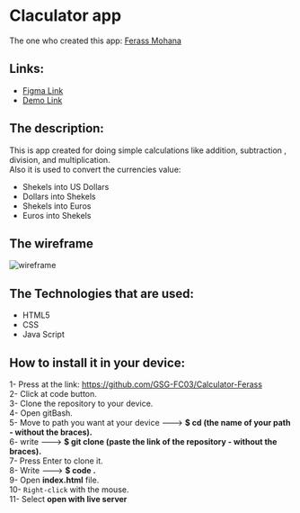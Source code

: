 # Claculator app
The one who created this app: [Ferass Mohana](https://github.com/ferassmohana)
## Links:
* [Figma Link](https://www.figma.com/file/qN5ZD23bGBILwIqjHv6sen/Untitled?node-id=2%3A2)
* [Demo Link](https://gsg-fc03.github.io/Calculator-Ferass/)
## The description:
This is app created for doing simple calculations like addition, subtraction , division, and multiplication.<br>
Also it is used to convert the currencies value: 
* Shekels into US Dollars
* Dollars into Shekels
* Shekels into Euros
* Euros into Shekels
## The wireframe
![wireframe](https://user-images.githubusercontent.com/81920670/130170987-44ff7867-fee6-44d4-b619-ce588a6d097b.PNG)

## The Technologies that are used:
* HTML5
* CSS
* Java Script
## How to install it in your device:
1- Press at the link: https://github.com/GSG-FC03/Calculator-Ferass <br>
2- Click at code button.<br>
3- Clone the repository‏ to your device.<br>
4- Open gitBash.<br>
5- Move to path you want at your device --->    <b>$ cd (the name of your path - without the braces).</b> <br>
6- write ---> <b>$ git clone (paste the link of the repository - without the braces).</b> <br>
7- Press Enter to clone it.<br>
8- Write ---> <b>$ code .</b> <br>
9- Open <b>index.html</b> file. <br>
10- `Right-click` with the mouse. <br>
11- Select <b>open with live server</b>
